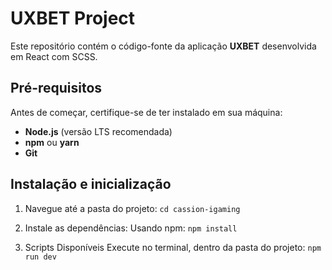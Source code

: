 # UXBET Project

Este repositório contém o código-fonte da aplicação **UXBET** desenvolvida em React com SCSS.

## Pré-requisitos

Antes de começar, certifique-se de ter instalado em sua máquina:

- **Node.js** (versão LTS recomendada)
- **npm** ou **yarn**
- **Git**

## Instalação e inicialização

1. Navegue até a pasta do projeto:
   `cd cassion-igaming`

2. Instale as dependências:
   Usando npm: `npm install`

3. Scripts Disponíveis
   Execute no terminal, dentro da pasta do projeto: `npm run dev`
